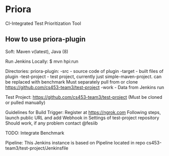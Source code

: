 # Priora
CI-Integrated Test Prioritization Tool


## How to use priora-plugin

Soft: Maven v(latest), Java (8)

Run Jenkins Locally: $ mvn hpi:run

Directories:
    priora-plugin:
        -src - source code of plugin
        -target - built files of plugin
        -test-project - test project, currently just simple-maven-project. can be replaced with benchmark
            Must separately pull from or clone https://github.com/cs453-team3/test-project
        -work - Data from Jenkins run

Test Project:
    https://github.com/cs453-team3/test-project (Must be cloned or pulled manually)
    
Guidelines for Build Trigger:
    Register at https://ngrok.com
    Following steps, launch  public URL and add Webhook in Settings of test-project repository
    Should work, if any problem contact @fesiib

TODO: Integrate Benchmark

Pipeline:
    This Jenkins instance is based on Pipeline located in repo cs453-team3/test-project/Jenkinsfile

